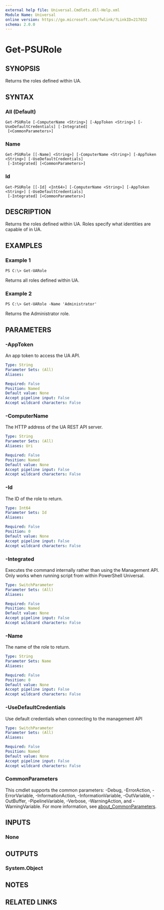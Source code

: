 ```yaml
---
external help file: Universal.Cmdlets.dll-Help.xml
Module Name: Universal
online version: https://go.microsoft.com/fwlink/?LinkID=217032
schema: 2.0.0
---
```


# Get-PSURole

## SYNOPSIS
Returns the roles defined within UA.

## SYNTAX

### All (Default)
```
Get-PSURole [-ComputerName <String>] [-AppToken <String>] [-UseDefaultCredentials] [-Integrated]
 [<CommonParameters>]
```

### Name
```
Get-PSURole [[-Name] <String>] [-ComputerName <String>] [-AppToken <String>] [-UseDefaultCredentials]
 [-Integrated] [<CommonParameters>]
```

### Id
```
Get-PSURole [[-Id] <Int64>] [-ComputerName <String>] [-AppToken <String>] [-UseDefaultCredentials]
 [-Integrated] [<CommonParameters>]
```

## DESCRIPTION
Returns the roles defined within UA.
Roles specify what identities are capable of in UA.

## EXAMPLES

### Example 1
```
PS C:\> Get-UARole
```

Returns all roles defined within UA.

### Example 2
```
PS C:\> Get-UARole -Name 'Administrator'
```

Returns the Administrator role.

## PARAMETERS

### -AppToken
An app token to access the UA API.

```yaml
Type: String
Parameter Sets: (All)
Aliases:

Required: False
Position: Named
Default value: None
Accept pipeline input: False
Accept wildcard characters: False
```

### -ComputerName
The HTTP address of the UA REST API server.

```yaml
Type: String
Parameter Sets: (All)
Aliases: Uri

Required: False
Position: Named
Default value: None
Accept pipeline input: False
Accept wildcard characters: False
```

### -Id
The ID of the role to return.

```yaml
Type: Int64
Parameter Sets: Id
Aliases:

Required: False
Position: 0
Default value: None
Accept pipeline input: False
Accept wildcard characters: False
```

### -Integrated
Executes the command internally rather than using the Management API. Only works when running script from within PowerShell Universal. 

```yaml
Type: SwitchParameter
Parameter Sets: (All)
Aliases:

Required: False
Position: Named
Default value: None
Accept pipeline input: False
Accept wildcard characters: False
```

### -Name
The name of the role to return.

```yaml
Type: String
Parameter Sets: Name
Aliases:

Required: False
Position: 0
Default value: None
Accept pipeline input: False
Accept wildcard characters: False
```

### -UseDefaultCredentials
Use default credentials when connecting to the management API

```yaml
Type: SwitchParameter
Parameter Sets: (All)
Aliases:

Required: False
Position: Named
Default value: None
Accept pipeline input: False
Accept wildcard characters: False
```

### CommonParameters
This cmdlet supports the common parameters: -Debug, -ErrorAction, -ErrorVariable, -InformationAction, -InformationVariable, -OutVariable, -OutBuffer, -PipelineVariable, -Verbose, -WarningAction, and -WarningVariable. For more information, see [about_CommonParameters](http://go.microsoft.com/fwlink/?LinkID=113216).

## INPUTS

### None
## OUTPUTS

### System.Object
## NOTES

## RELATED LINKS
